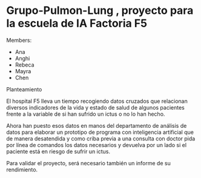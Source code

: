 # Grupo-Pulmon-Lung , proyecto para la escuela de IA Factoria F5
Members: 
- Ana 
- Anghi 
- Rebeca 
- Mayra
- Chen

Planteamiento

El hospital F5 lleva un tiempo recogiendo datos cruzados que relacionan diversos indicadores de la vida y estado de salud de algunos pacientes frente a la variable de si han sufrido un ictus o no lo han hecho.

Ahora han puesto esos datos en manos del departamento de análisis de datos para elaborar un prototipo de programa con inteligencia artificial que de manera desatendida y como criba previa a una consulta con doctor pida por línea de comandos los datos necesarios y devuelva por un lado si el paciente está en riesgo de sufrir un ictus.

Para validar el proyecto, será necesario también un informe de su rendimiento.

